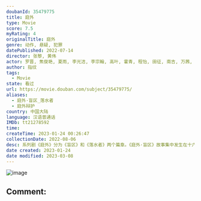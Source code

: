 ```yaml
---
doubanId: 35479775
title: 庭外
type: Movie
score: 7.5
myRating: 4
originalTitle: 庭外
genre: 动作, 悬疑, 犯罪
datePublished: 2022-07-14
director: 张黎, 黄伟
actor: 罗晋, 焦俊艳, 夏雨, 李光洁, 李宗翰, 高叶, 霍青, 程怡, 田征, 南吉, 万茜, 练练, 张龄心, 国歌, 栾元晖, 郭广平, 鞠帛展, 李修蒙, 祁忆, 吴文璟, 刘币, 党浩予, 邓莞千, 戚九洲, 季东燃, 柳小海, 王全有, 荆浩
author: 指纹
tags:
  - Movie
state: 看过
url: https://movie.douban.com/subject/35479775/
aliases:
  - 庭外·盲区_落水者
  - 庭外辩护
country: 中国大陆
language: 汉语普通话
IMDb: tt21278592
time: 
createTime: 2023-01-24 00:26:47
collectionDate: 2022-08-06
desc: 系列剧《庭外》分为《盲区》和《落水者》两个篇章。《庭外·盲区》故事集中发生在十六小时之内，法官鲁南（夏雨饰）短暂出差南津向庭长当面汇报工作时，被要求帮忙参详一桩发生在九年前的“离奇碎尸惨案”的死刑...
date created: 2023-01-24
date modified: 2023-03-08
---
```


![image](p2876125335.jpg)

Comment:
---
